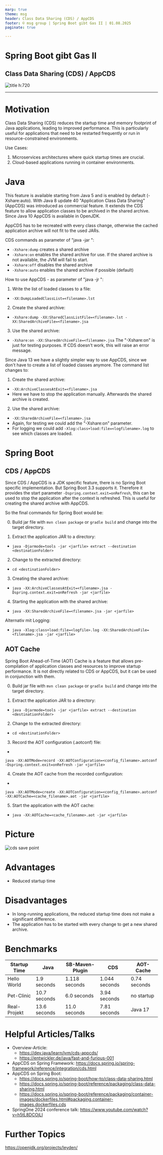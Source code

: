 ```yaml
---
marp: true
theme: msg
header: Class Data Sharing (CDS) / AppCDS
footer: © msg group | Spring Boot gibt Gas II | 01.08.2025
paginate: true

---
```


<!-- _class: title -->

# Spring Boot gibt Gas II

## Class Data Sharing (CDS) / AppCDS

![title h:720](./themes/assets/title-msg.png)

---

# Motivation

Class Data Sharing (CDS) reduces the startup time and memory footprint of Java applications, leading
to improved performance. This is particularly useful for applications that need to be restarted frequently or run in
resource-constrained environments.

Use Cases:

1. Microservices architectures where quick startup times are crucial.
2. Cloud-based applications running in container environments.

# Java

This feature is available starting from Java 5 and is enabled by default (-Xshare:auto).
With Java 8 update 40 "Application Class Data Sharing" (AppCDS) was introduced as commercial feature.
It extends the CDS feature to allow application classes to be archived in the shared archive.
Since Java 10 AppCDS is available in OpenJDK.

AppCDS has to be recreated with every class change, otherwise the cached application archive will not fit to the used
JARs.

CDS commands as parameter of "java <command> -jar <jarfile>":

- `-Xshare:dump` creates a shared archive
- `-Xshare:on` enables the shared archive for use. If the shared archive is not available, the JVM will fail to start.
- `-Xshare:off` disables the shared archive
- `-Xshare:auto` enables the shared archive if possible (default)

How to use AppCDS - as parameter of "java <command> -jr <jarfile>":

1. Write the list of loaded classes to a file:

- `-XX:DumpLoadedClassList=<filename>.lst`

2. Create the shared archive:

- `-Xshare:dump -XX:SharedClassListFile=<filename>.lst -XX:SharedArchiveFile=<filename>.jsa`

3. Use the shared archive:

- `-Xshare:on -XX:SharedArchiveFile=<filename>.jsa`
  The "-Xshare:on" is just for testing purposes. If CDS doesn't work, this will raise an error message.

Since Java 13 we have a slightly simpler way to use AppCDS, since we don't have to create a list of loaded classes
anymore.
The command list changes to:

1. Create the shared archive:

- `-XX:ArchiveClassesAtExit=<filename>.jsa`
- Here we have to stop the application manually. Afterwards the shared archive is created.

2. Use the shared archive:

- `-XX:SharedArchiveFile=<filename>.jsa`
- Again, for testing we could add the "-Xshare:on" parameter.
- For logging we could add `-Xlog:class+load:file=<logfilename>.log` to see which classes are loaded.

# Spring Boot

## CDS / AppCDS
Since CDS / AppCDS is a JDK specific feature, there is no Spring Boot specific implementation.
But Spring Boot 3.3 supports it. Therefore it provides the start parameter `-Dspring.context.exit=onRefresh`,
this can be used to stop the application after the context is refreshed. This is useful for creating the shared
archive with AppCDS.

So the final commands for Spring Boot would be:

0. Build jar file with `mvn clean package` or `gradle build` and change into the target directory.

1. Extract the application JAR to a directory:

- `java -Djarmode=tools -jar <jarfile> extract --destination <destinationFolder>`

2. Change to the extracted directory:

- `cd <destinationFolder>`

3. Creating the shared archive:

- `java -XX:ArchiveClassesAtExit=<filename>.jsa -Dspring.context.exit=onRefresh -jar <jarfile>`

4. Starting the application with the shared archive:

- `java -XX:SharedArchiveFile=<filename>.jsa -jar <jarfile>`

Alternativ mit Logging:

- `java -Xlog:class+load:file=<logfile>.log -XX:SharedArchiveFile=<filename>.jsa -jar <jarfile>`

## AOT Cache

Spring Boot Ahead-of-Time (AOT) Cache is a feature that allows pre-compilation of application classes and resources to
improve startup performance. It is not directly related to CDS or AppCDS, but it can be used in conjunction with them.

0. Build jar file with `mvn clean package` or `gradle build` and change into the target directory.

1. Extract the application JAR to a directory:

- `java -Djarmode=tools -jar <jarfile> extract --destination <destinationFolder>`

2. Change to the extracted directory:

- `cd <destinationFolder>`

3. Record the AOT configuration (.aotconf) file:

-
`java -XX:AOTMode=record -XX:AOTConfiguration=<config_filename>.aotconf -Dspring.context.exit=onRefresh -jar <jarfile>`

4. Create the AOT cache from the recorded configuration:

-
`java -XX:AOTMode=create -XX:AOTConfiguration=<config_filename>.aotconf -XX:AOTCache=<cache_filename>.aot -jar <jarfile>`

5. Start the application with the AOT cache:

- `java -XX:AOTCache=<cache_filename>.aot -jar <jarfile>`

# Picture

![cds save point](./themes/assets/cds.png)

# Advantages

- Reduced startup time

# Disadvantages

- In long-running applications, the reduced startup time does not make a significant difference.
- The application has to be started with every change to get a new shared archive.

# Benchmarks

| **Startup Time** | Java         | SB-Maven-Plugin | CDS           | AOT-Cache    | 
|------------------|--------------|-----------------|---------------|--------------|
| Hello World      | 1.9 seconds  | 1.118 seconds   | 1.044 seconds | 0.74 seconds |    
| Pet-Clinic       | 10.7 seconds | 6.0 seconds     | 3.94 seconds  | no startup   
| Real-Projekt     | 13.6 seconds | 11.0 seconds    | 7.81 seconds  | Java 17      |

# Helpful Articles/Talks

- Overview-Article:
  - https://dev.java/learn/jvm/cds-appcds/
  - https://entwickler.de/java/fast-and-furious-001
- AppCDS on Spring Framework: https://docs.spring.io/spring-framework/reference/integration/cds.html
- AppCDS on Spring Boot:
  - https://docs.spring.io/spring-boot/how-to/class-data-sharing.html
  - https://docs.spring.io/spring-boot/reference/packaging/class-data-sharing.html
  - https://docs.spring.io/spring-boot/reference/packaging/container-images/dockerfiles.html#packaging.container-images.dockerfiles.cds
- SpringOne 2024 conference talk: https://www.youtube.com/watch?v=h5tL8DCOjLI

# Further Topics

https://openjdk.org/projects/leyden/






